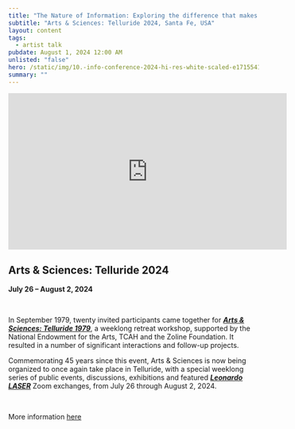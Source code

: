 ```yaml
---
title: "The Nature of Information: Exploring the difference that makes a difference"
subtitle: "Arts & Sciences: Telluride 2024, Santa Fe, USA"
layout: content
tags:
  - artist talk
pubdate: August 1, 2024 12:00 AM
unlisted: "false"
hero: /static/img/10.-info-conference-2024-hi-res-white-scaled-e1715541427302.jpg
summary: ""
---
```

<iframe width="560" height="315" src="https://www.youtube.com/embed/V0ikLL1E7_8?si=Fmy0BnH2MPWX48b_" title="YouTube video player" frameborder="0" allow="accelerometer; autoplay; clipboard-write; encrypted-media; gyroscope; picture-in-picture; web-share" referrerpolicy="strict-origin-when-cross-origin" allowfullscreen></iframe>

## Arts & Sciences: Telluride 2024

**July 26 – August 2, 2024**

<br/>

In September 1979, twenty invited participants came together for ***[Arts & Sciences: Telluride 1979](http://www.radlab.com/information/artsandsciences.html)***, a weeklong retreat workshop, supported by the National Endowment for the Arts, TCAH and the Zoline Foundation. It resulted in a number of significant interactions and follow-up projects.

Commemorating 45 years since this event, Arts & Sciences is now being organized to once again take place in Telluride, with a special weeklong series of public events, discussions, exhibitions and featured ***[Leonardo LASER](https://leonardo.info/laser-talks)*** Zoom exchanges, from July 26 through August 2, 2024.

<br/>

More information [here](https://info-eco.art/arts-sciences-2024/)